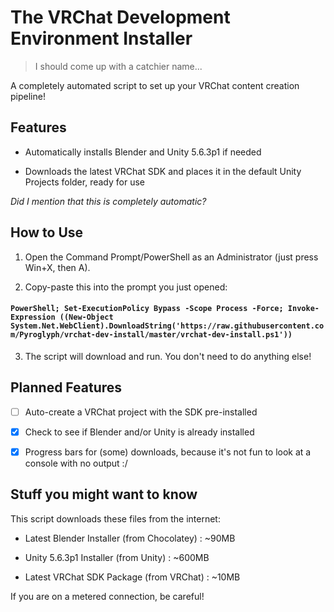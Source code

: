 # The VRChat Development Environment Installer
> I should come up with a catchier name...

A completely automated script to set up your VRChat content creation pipeline!

## Features
- Automatically installs Blender and Unity 5.6.3p1 if needed

- Downloads the latest VRChat SDK and places it in the default Unity Projects folder, ready for use

_Did I mention that this is completely automatic?_

## How to Use
1. Open the Command Prompt/PowerShell as an Administrator (just press Win+X, then A).

2. Copy-paste this into the prompt you just opened:

#### `PowerShell; Set-ExecutionPolicy Bypass -Scope Process -Force; Invoke-Expression ((New-Object System.Net.WebClient).DownloadString('https://raw.githubusercontent.com/Pyroglyph/vrchat-dev-install/master/vrchat-dev-install.ps1'))`

3. The script will download and run. You don't need to do anything else!

## Planned Features

- [ ] Auto-create a VRChat project with the SDK pre-installed

- [x] Check to see if Blender and/or Unity is already installed

- [x] Progress bars for (some) downloads, because it's not fun to look at a console with no output :/

## Stuff you might want to know

This script downloads these files from the internet:

- Latest Blender Installer (from Chocolatey) : ~90MB

- Unity 5.6.3p1 Installer (from Unity) : ~600MB

- Latest VRChat SDK Package (from VRChat) : ~10MB

If you are on a metered connection, be careful!
